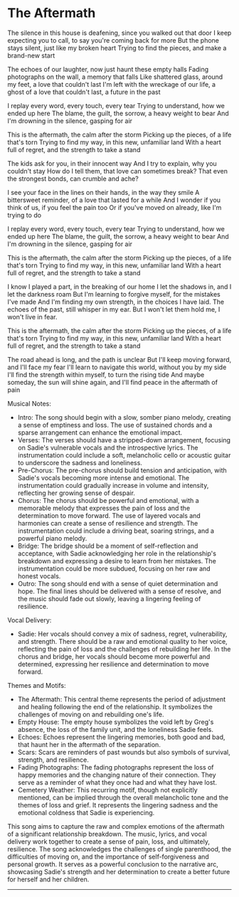 # The Aftermath

The silence in this house is deafening, since you walked out that door
I keep expecting you to call, to say you're coming back for more
But the phone stays silent, just like my broken heart
Trying to find the pieces, and make a brand-new start

The echoes of our laughter, now just haunt these empty halls
Fading photographs on the wall, a memory that falls
Like shattered glass, around my feet, a love that couldn't last
I'm left with the wreckage of our life, a ghost of a love that couldn't last, a future in the past

I replay every word, every touch, every tear
Trying to understand, how we ended up here
The blame, the guilt, the sorrow, a heavy weight to bear
And I'm drowning in the silence, gasping for air

This is the aftermath, the calm after the storm
Picking up the pieces, of a life that's torn
Trying to find my way, in this new, unfamiliar land
With a heart full of regret, and the strength to take a stand

The kids ask for you, in their innocent way
And I try to explain, why you couldn't stay
How do I tell them, that love can sometimes break?
That even the strongest bonds, can crumble and ache?

I see your face in the lines on their hands, in the way they smile
A bittersweet reminder, of a love that lasted for a while
And I wonder if you think of us, if you feel the pain too
Or if you've moved on already, like I'm trying to do

I replay every word, every touch, every tear
Trying to understand, how we ended up here
The blame, the guilt, the sorrow, a heavy weight to bear
And I'm drowning in the silence, gasping for air

This is the aftermath, the calm after the storm
Picking up the pieces, of a life that's torn
Trying to find my way, in this new, unfamiliar land
With a heart full of regret, and the strength to take a stand

I know I played a part, in the breaking of our home
I let the shadows in, and I let the darkness roam
But I'm learning to forgive myself, for the mistakes I've made
And I'm finding my own strength, in the choices I have laid.
The echoes of the past, still whisper in my ear.
But I won't let them hold me, I won't live in fear.

This is the aftermath, the calm after the storm
Picking up the pieces, of a life that's torn
Trying to find my way, in this new, unfamiliar land
With a heart full of regret, and the strength to take a stand

The road ahead is long, and the path is unclear
But I'll keep moving forward, and I'll face my fear
I'll learn to navigate this world, without you by my side
I'll find the strength within myself, to turn the rising tide
And maybe someday, the sun will shine again, and I'll find peace in the aftermath of pain

Musical Notes:

* Intro: The song should begin with a slow, somber piano melody, creating a sense of emptiness and loss. The use of sustained chords and a sparse arrangement can enhance the emotional impact.
* Verses: The verses should have a stripped-down arrangement, focusing on Sadie's vulnerable vocals and the introspective lyrics. The instrumentation could include a soft, melancholic cello or acoustic guitar to underscore the sadness and loneliness.
* Pre-Chorus: The pre-chorus should build tension and anticipation, with Sadie's vocals becoming more intense and emotional. The instrumentation could gradually increase in volume and intensity, reflecting her growing sense of despair.
* Chorus: The chorus should be powerful and emotional, with a memorable melody that expresses the pain of loss and the determination to move forward. The use of layered vocals and harmonies can create a sense of resilience and strength. The instrumentation could include a driving beat, soaring strings, and a powerful piano melody.
* Bridge: The bridge should be a moment of self-reflection and acceptance, with Sadie acknowledging her role in the relationship's breakdown and expressing a desire to learn from her mistakes. The instrumentation could be more subdued, focusing on her raw and honest vocals.
* Outro: The song should end with a sense of quiet determination and hope. The final lines should be delivered with a sense of resolve, and the music should fade out slowly, leaving a lingering feeling of resilience.

Vocal Delivery:

* Sadie: Her vocals should convey a mix of sadness, regret, vulnerability, and strength. There should be a raw and emotional quality to her voice, reflecting the pain of loss and the challenges of rebuilding her life. In the chorus and bridge, her vocals should become more powerful and determined, expressing her resilience and determination to move forward.

Themes and Motifs:

* The Aftermath: This central theme represents the period of adjustment and healing following the end of the relationship. It symbolizes the challenges of moving on and rebuilding one's life.
* Empty House: The empty house symbolizes the void left by Greg's absence, the loss of the family unit, and the loneliness Sadie feels.
* Echoes: Echoes represent the lingering memories, both good and bad, that haunt her in the aftermath of the separation.
* Scars: Scars are reminders of past wounds but also symbols of survival, strength, and resilience.
* Fading Photographs: The fading photographs represent the loss of happy memories and the changing nature of their connection. They serve as a reminder of what they once had and what they have lost.
* Cemetery Weather: This recurring motif, though not explicitly mentioned, can be implied through the overall melancholic tone and the themes of loss and grief. It represents the lingering sadness and the emotional coldness that Sadie is experiencing.

This song aims to capture the raw and complex emotions of the aftermath of a significant relationship breakdown. The music, lyrics, and vocal delivery work together to create a sense of pain, loss, and ultimately, resilience. The song acknowledges the challenges of single parenthood, the difficulties of moving on, and the importance of self-forgiveness and personal growth. It serves as a powerful conclusion to the narrative arc, showcasing Sadie's strength and her determination to create a better future for herself and her children.

---
